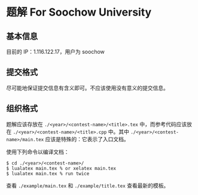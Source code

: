 题解 For Soochow University
===============================================================================

基本信息
-------------------------------------------------------------------------------
目前的 IP：1.116.122.17，用户为 soochow

提交格式
-------------------------------------------------------------------------------
尽可能地保证提交信息有含义即可。不应该使用没有意义的提交信息。

组织格式
-------------------------------------------------------------------------------
题解应该存放在 `./<year>/<contest-name>/<title>.tex` 中，而参考代码应该放在
`./<year>/<contest-name>/<title>.cpp` 中。其中
`./<year>/<contest-name>/main.tex` 应该是特殊的：它表示了入口文档。

使用下列命令以编译文档：
``` shell
$ cd ./<year>/<contest-name>/
$ lualatex main.tex % or xelatex main.tex
$ lualatex main.tex % run twice
```

查看 `./example/main.tex` 和 `./example/title.tex` 查看最新的模板。
